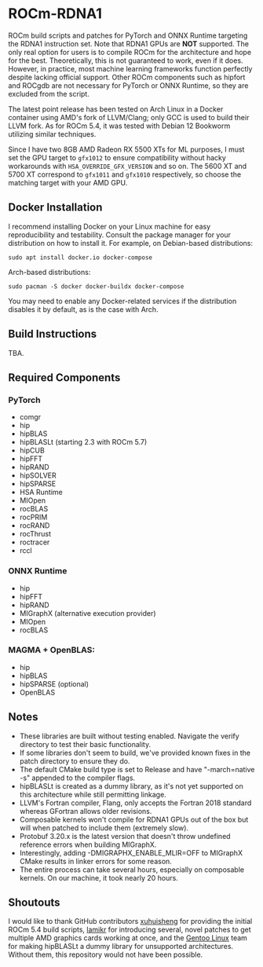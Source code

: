 # ROCm-RDNA1

ROCm build scripts and patches for PyTorch and ONNX Runtime targeting the RDNA1 instruction set. Note that RDNA1 GPUs are **NOT** supported. The only real option for users is to compile ROCm for the architecture and hope for the best. Theoretically, this is not guaranteed to work, even if it does. However, in practice, most machine learning frameworks function perfectly despite lacking official support. Other ROCm components such as hipfort and ROCgdb are not necessary for PyTorch or ONNX Runtime, so they are excluded from the script.

The latest point release has been tested on Arch Linux in a Docker container using AMD's fork of LLVM/Clang; only GCC is used to build their LLVM fork. As for ROCm 5.4, it was tested with Debian 12 Bookworm utilizing similar techniques.

Since I have two 8GB AMD Radeon RX 5500 XTs for ML purposes, I must set the GPU target to `gfx1012` to ensure compatibility without hacky workarounds with `HSA_OVERRIDE_GFX_VERSION` and so on. The 5600 XT and 5700 XT correspond to `gfx1011` and `gfx1010` respectively, so choose the matching target with your AMD GPU.

## Docker Installation

I recommend installing Docker on your Linux machine for easy reproducibility and testability. Consult the package manager for your distribution on how to install it. For example, on Debian-based distributions:

```
sudo apt install docker.io docker-compose
```

Arch-based distributions:

```
sudo pacman -S docker docker-buildx docker-compose
```

You may need to enable any Docker-related services if the distribution disables it by default, as is the case with Arch.

## Build Instructions

TBA.

## Required Components

### PyTorch
 - comgr
 - hip
 - hipBLAS
 - hipBLASLt (starting 2.3 with ROCm 5.7)
 - hipCUB
 - hipFFT
 - hipRAND
 - hipSOLVER
 - hipSPARSE
 - HSA Runtime
 - MIOpen
 - rocBLAS
 - rocPRIM
 - rocRAND
 - rocThrust
 - roctracer
 - rccl

### ONNX Runtime
 - hip
 - hipFFT
 - hipRAND
 - MIGraphX (alternative execution provider)
 - MIOpen
 - rocBLAS

### MAGMA + OpenBLAS:
 - hip
 - hipBLAS
 - hipSPARSE (optional)
 - OpenBLAS

## Notes
 - These libraries are built without testing enabled. Navigate the verify directory to test their basic functionality.
 - If some libraries don't seem to build, we've provided known fixes in the patch directory to ensure they do.
 - The default CMake build type is set to Release and have "-march=native -s" appended to the compiler flags.
 - hipBLASLt is created as a dummy library, as it's not yet supported on this architecture while still permitting linkage.
 - LLVM's Fortran compiler, Flang, only accepts the Fortran 2018 standard whereas GFortran allows older revisions.
 - Composable kernels won't compile for RDNA1 GPUs out of the box but will when patched to include them (extremely slow).
 - Protobuf 3.20.x is the latest version that doesn't throw undefined reference errors when building MIGraphX.
 - Interestingly, adding -DMIGRAPHX_ENABLE_MLIR=OFF to MIGraphX CMake results in linker errors for some reason.
 - The entire process can take several hours, especially on composable kernels. On our machine, it took nearly 20 hours.

## Shoutouts

I would like to thank GitHub contributors [xuhuisheng](https://github.com/xuhuisheng) for providing the initial ROCm 5.4 build scripts, [lamikr](https://github.com/lamikr) for introducing several, novel patches to get multiple AMD graphics cards working at once, and the [Gentoo Linux](https://gentoo.org) team for making hipBLASLt a dummy library for unsupported architectures. Without them, this repository would not have been possible.

